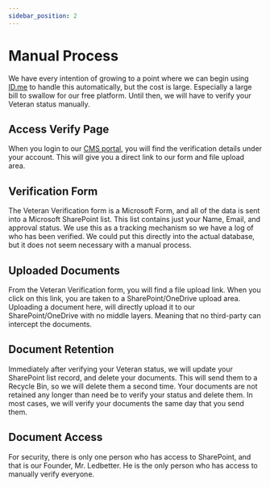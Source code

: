 ```yaml
---
sidebar_position: 2
---
```


# Manual Process

We have every intention of growing to a point where we can begin using [ID.me](https://id.me) to handle this automatically, but the cost is large. Especially a large bill to swallow for our free platform. Until then, we will have to verify your Veteran status manually.

## Access Verify Page

When you login to our [CMS portal](https://app.veterandb.com/login), you will find the verification details under your account. This will give you a direct link to our form and file upload area.

## Verification Form

The Veteran Verification form is a Microsoft Form, and all of the data is sent into a Microsoft SharePoint list. This list contains just your Name, Email, and approval status. We use this as a tracking mechanism so we have a log of who has been verified. We could put this directly into the actual database, but it does not seem necessary with a manual process.

## Uploaded Documents

From the Veteran Verification form, you will find a file upload link. When you click on this link, you are taken to a SharePoint/OneDrive upload area. Uploading a document here, will directly upload it to our SharePoint/OneDrive with no middle layers. Meaning that no third-party can intercept the documents.

## Document Retention

Immediately after verifying your Veteran status, we will update your SharePoint list record, and delete your documents. This will send them to a Recycle Bin, so we will delete them a second time. Your documents are not retained any longer than need be to verify your status and delete them. In most cases, we will verify your documents the same day that you send them.

## Document Access

For security, there is only one person who has access to SharePoint, and that is our Founder, Mr. Ledbetter. He is the only person who has access to manually verify everyone.
